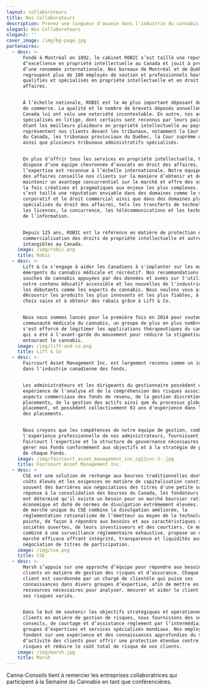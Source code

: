 ```yaml
---
layout: collaborateurs
title: Nos Collaborateurs
description: Prenez une longueur d'avance dans l'industrie du cannabis
slogan1: Nos Collaborateurs
slogan2: ''
cover_image: /img/bg-page.jpg
partenaires:
  - desc: >-
      Fondé à Montréal en 1892, le cabinet ROBIC s’est taillé une réputation
      d’excellence en propriété intellectuelle au Canada et jouit à présent
      d’une renommée internationale. Nos bureaux de Montréal et de Québec
      regroupent plus de 180 employés de soutien et professionnels hautement
      qualifiés et spécialisés en propriété intellectuelle et en droit des
      affaires.


      À l’échelle nationale, ROBIC est le 4e plus important déposant de marques
      de commerce. La qualité et le nombre de brevets déposés annuellement au
      Canada lui ont valu une notoriété incontestable. En outre, nos avocats
      spécialisés en litige, dont certains sont reconnus par leurs pairs comme
      étant les meilleurs plaideurs en propriété intellectuelle au pays,
      représentent nos clients devant les tribunaux, notamment la Cour fédérale
      du Canada, les tribunaux provinciaux du Québec, la Cour suprême du Canada
      ainsi que plusieurs tribunaux administratifs spécialisés.


      En plus d’offrir tous les services en propriété intellectuelle, ROBIC
      dispose d’une équipe chevronnée d’avocats en droit des affaires, dont
      l’expertise est reconnue à l’échelle internationale. Notre équipe en droit
      des affaires conseille nos clients sur la manière d’obtenir et de
      maintenir un avantage concurrentiel sur le marché et offre des solutions à
      la fois créatives et pragmatiques aux enjeux les plus complexes. Elle
      s’est taillé une réputation enviable dans des domaines comme le droit
      corporatif et le droit commercial ainsi que dans des domaines plus
      spécialisés du droit des affaires, tels les transferts de technologie et
      les licences, la concurrence, les télécommunications et les technologies
      de l’information.


      Depuis 125 ans, ROBIC est la référence en matière de protection et de
      commercialisation des droits de propriété intellectuelle et autres actifs
      intangibles au Canada.
    image: /img/robic.png
    title: Robic
  - desc: >-
      Lift & Co s'engage à aider les Canadiens à s'implanter sur les marchés
      émergents du cannabis médicale et récréatif. Nos recommandations sur les
      souches de cannabis appuyées par des données et axées sur l'utilisateur,
      notre contenu éducatif accessible et les nouvelles de l'industrie aideront
      les débutants comme les experts du cannabis. Nous voulons vous aider à
      découvrir les produits les plus innovants et les plus fiables, à faire des
      choix sains et à obtenir des rabais grâce à Lift & Co. 


      Nous nous sommes lancés pour la première fois en 2014 pour soutenir la
      communauté médicale du cannabis, un groupe de plus en plus nombreux qui
      s'est efforcé de légitimer les applications thérapeutiques du cannabis et
      qui a été à l'avant-garde du mouvement pour réduire la stigmatisation
      entourant le cannabis. 
    image: /img/lift-and-co.png
    title: Lift & Co
  - desc: >-
      Faircourt Asset Management Inc. est largement reconnu comme un innovateur
      dans l'industrie canadienne des fonds.


      Les administrateurs et les dirigeants du gestionnaire possèdent une grande
      expérience de l'analyse et de la compréhension des risques associés aux
      aspects commerciaux des fonds de revenu, de la gestion discrétionnaire des
      placements, de la gestion des actifs ainsi que du processus global de
      placement, et possèdent collectivement 63 ans d'expérience dans le secteur
      des placements.


      Nous croyons que les compétences de notre équipe de gestion, combinées à
      l'expérience professionnelle de nos administrateurs, fournissent à
      Faircourt l'expertise et la structure de gouvernance nécessaires pour
      gérer nos Fonds conformément aux objectifs et à la stratégie de placement
      de chaque Fonds.
    image: /img/faircourt_asset_management_inc_cg11cvc-2-.jpg
    title: Faircourt Asset Management Inc.
  - desc: >
      CSE est une solution de rechange aux bourses traditionnelles dont les
      coûts élevés et les exigences en matière de capitalisation constituent
      souvent des barrières aux négociations des titres d'une petite société. En
      réponse à la consolidation des bourses du Canada, les fondateurs du CSE
      ont déterminé qu'il existe un besoin pour un marché boursier rationalisé,
      économique et doté de normes de divulgation extrêmement élevées. Le modèle
      de marché unique du CSE combine la divulgation améliorée, la
      réglementation rationalisée de l’émetteur au moyen de la technologie de
      pointe, de façon à répondre aux besoins et aux caractéristiques des
      sociétés ouvertes, de leurs investisseurs et des courtiers. Ce modèle,
      combiné à une surveillance réglementaire exhaustive, propose un nouveau
      marché efficace offrant intégrité, transparence et liquidités aux fins de
      négociation de titres de participation.
    image: /img/cse.png
    title: CSE
  - desc: >-
      Marsh s’appuie sur une approche d’équipe pour répondre aux besoins des
      clients en matière de gestion des risques et d’assurance. Chaque relation
      client est coordonnée par un chargé de clientèle qui puise ses
      connaissances dans divers groupes d’expertise, afin de mettre en place les
      ressources nécessaires pour analyser, mesurer et aider le client à gérer
      ses risques variés.


      Dans le but de soutenir les objectifs stratégiques et opérationnels de nos
      clients en matière de gestion de risques, nous fournissons des services de
      conseils, de courtage et d’assistance règlement par l’intermédiaire de nos
      groupes d’expertises et services spécialisés mondiaux. Nos employés se
      fondent sur une expérience et des connaissances approfondies du secteur
      d’activité des clients pour offrir une protection étendue contre les
      risques et réduire le coût total de risque de nos clients.
    image: /img/marsh.jpg
    title: Marsh
---
```

Canna-Conseils tient à remercier les entreprises collaboratrices qui participent à la Semaine du Cannabis en tant que conférencières.
